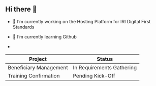 ## Hi there 👋

<!--
**hpikus/hpikus** is a ✨ _special_ ✨ repository because its `README.md` (this file) appears on your GitHub profile.

Here are some ideas to get you started:

- 🔭 I’m currently working on the IRI Standards
- 🌱 I’m currently learning Github
😅
-->
- 🔭 I’m currently working on the Hosting Platform for IRI Digital First Standards
- 🌱 I’m currently learning Github

- 
| Project | Status |
| --- | --- |
| Beneficiary Management | In Requirements Gathering |
| Training Confirmation | Pending Kick-Off |
